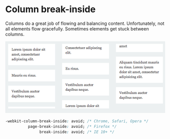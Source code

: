 # Column break-inside

Columns do a great job of flowing and balancing content. Unfortunately, not all elements flow gracefully. Sometimes elements get stuck between columns.

![Use break-inside to avoid this default behavior](../../.gitbook/assets/image.png)

```css
-webkit-column-break-inside: avoid; /* Chrome, Safari, Opera */
          page-break-inside: avoid; /* Firefox */
               break-inside: avoid; /* IE 10+ */
```



